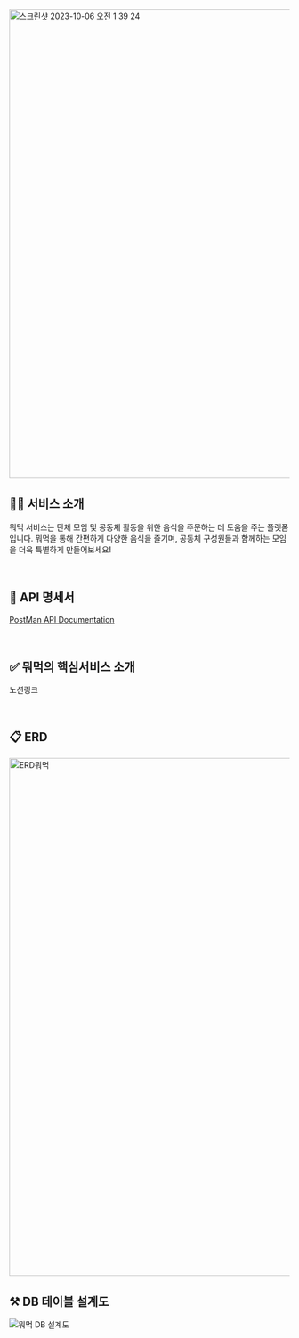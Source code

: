 <img width="843" alt="스크린샷 2023-10-06 오전 1 39 24" src="https://github.com/naegonggae/daengnyang-daily/assets/99169063/d868265a-a89d-4b26-bf42-df5c88ae4a04">


<br>

## 🖐🏻 서비스 소개
뭐먹 서비스는 단체 모임 및 공동체 활동을 위한 음식을 주문하는 데 도움을 주는 플랫폼입니다. 뭐먹을 통해 간편하게 다양한 음식을 즐기며, 공동체 구성원들과 함께하는 모임을 더욱 특별하게 만들어보세요!

<br>

## 📌 API 명세서
[PostMan API Documentation](https://documenter.getpostman.com/view/25393488/2s9YJexLKn)

<br>
 
## ✅ 뭐먹의 핵심서비스 소개
노션링크

<br>

## 📋 ERD
<img width="930" alt="ERD뭐먹" src="https://github.com/naegonggae/What-to-Eat/assets/99169063/60b7b3d6-76b3-46ee-9d7f-7619d616a650">

<br>

## ⚒️ DB 테이블 설계도
![뭐먹 DB 설계도](https://github.com/naegonggae/daengnyang-daily/assets/99169063/73d37a82-b22f-4f47-ac7e-d8260cdaf5e2)